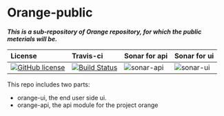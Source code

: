 # Orange-public
***This is a sub-repository of Orange repository, for which the public meterials will be.***  

|License|Travis-ci|Sonar for api|Sonar for ui| 
|:------|:------|:------|:------|
|[![GitHub license](https://img.shields.io/github/license/ArvinSiChuan/Orange-public.svg)](https://github.com/ArvinSiChuan/Orange-public/blob/master/LICENSE)|[![Build Status](https://travis-ci.org/ArvinSiChuan/Orange-public.svg?branch=master)](https://travis-ci.org/ArvinSiChuan/Orange-public)|![sonar-api](https://sonarcloud.io/api/project_badges/measure?project=com.arvinsichuan.orange%3Aorange-api&metric=alert_status)|![sonar-ui](https://sonarcloud.io/api/project_badges/measure?project=orange-ui&metric=alert_status)|


This repo includes two parts:
- orange-ui, the end user side ui.
- orange-api, the api module for the project orange